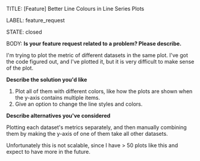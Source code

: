 TITLE:
[Feature] Better Line Colours in Line Series Plots

LABEL:
feature_request

STATE:
closed

BODY:
**Is your feature request related to a problem? Please describe.**

I'm trying to plot the metric of different datasets in the same plot. I've got the code figured out, and I've plotted it, but it is very difficult to make sense of the plot. 

**Describe the solution you'd like**

1. Plot all of them with different colors, like how the plots are shown when the y-axis contains multiple items.
2. Give an option to change the line styles and colors.

**Describe alternatives you've considered**

Plotting each dataset's metrics separately, and then manually combining them by making the y-axis of one of them take all other datasets.

Unfortunately this is not scalable, since I have > 50 plots like this and expect to have more in the future.


